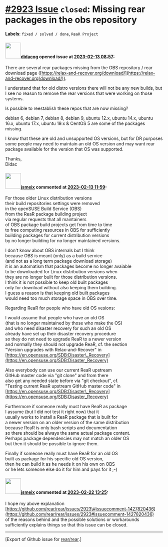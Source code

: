 [\#2923 Issue](https://github.com/rear/rear/issues/2923) `closed`: Missing rear packages in the obs repository
==============================================================================================================

**Labels**: `fixed / solved / done`, `ReaR Project`

#### <img src="https://avatars.githubusercontent.com/u/5380209?u=163f1571e6b9c9c7df94e2c6ca152b0a7406b52d&v=4" width="50">[didacog](https://github.com/didacog) opened issue at [2023-02-13 08:57](https://github.com/rear/rear/issues/2923):

There are several rear packages missing from the OBS repository / rear
download page
([https://relax-and-recover.org/download/](https://relax-and-recover.org/download/)).

I understand that for old distro versions there will not be any new
builds, but I see no reason to remove the rear versions that were
working on those systems.

Is possible to reestablish these repos that are now missing?

debian 6, debian 7, debian 8, debian 9, ubuntu 12.x, ubuntu 14.x, ubuntu
16.x, ubuntu 17.x, ubuntu 19.x & CentOS 5 are some of the packages
missing.

I know that these are old and unsupported OS versions, but for DR
purposes some people may need to maintain an old OS version and may want
rear package available for the version that OS was supported.

Thanks,  
Didac

#### <img src="https://avatars.githubusercontent.com/u/1788608?u=925fc54e2ce01551392622446ece427f51e2f0ce&v=4" width="50">[jsmeix](https://github.com/jsmeix) commented at [2023-02-13 11:59](https://github.com/rear/rear/issues/2923#issuecomment-1427820436):

For those older Linux distribution versions  
their build repositories settings were removed  
in the openSUSE Build Service (OBS)  
from the ReaR package building project  
via regular requests that all maintainers  
of OBS package build projects get from time to time  
to free computing resources in OBS for sufficiently  
building packages for current distribution versions  
by no longer building for no longer maintained versions.

I don't know about OBS internals but I think  
because OBS is meant (only) as a build service  
(and not as a long term package download storage)  
it is an automatism that packages become no longer avaiable  
to be downloaded for Linux distribution versions when  
they are no longer built for those distribution versions.  
I think it is not possible to keep old built packages  
only for download without also keeping them building.  
I guess a reason is that keeping old built packages  
would need too much storage space in OBS over time.

Regarding ReaR for people who have old OS vesions:

I would assume that people who have an old OS  
(that is no longer maintained by those who make the OS)  
and who need disaster recovery for such an old OS  
already have set up their disaster recovery procedure  
so they do not need to upgrade ReaR to a newer version  
and normally they should not upgrade ReaR, cf. the section  
"Version upgrades with Relax-and-Recover" in  
[https://en.opensuse.org/SDB:Disaster\_Recovery](https://en.opensuse.org/SDB:Disaster_Recovery)

Also everybody can use our current ReaR upstream  
GitHub master code via "git clone" and from there  
also get any needed state before via "git checkout", cf.  
"Testing current ReaR upstream GitHub master code" in  
[https://en.opensuse.org/SDB:Disaster\_Recovery](https://en.opensuse.org/SDB:Disaster_Recovery)

Furthermore if someone really must have ReaR as package  
I assume (but I did not test it right now) that it  
usually works to install a ReaR package that is built for  
a newer version on an older version of the same distribution  
because ReaR is only bash scripts and documentation  
so there should be always the same actual package content.  
Perhaps package dependencies may not match an older OS  
but then it should be possible to ignore them.

Finally if someone really must have ReaR for an old OS  
built as package for his specific old OS version,  
then he can build it as he needs it on his own on OBS  
or he lets someone else do it for him and pays for it ;-)

#### <img src="https://avatars.githubusercontent.com/u/1788608?u=925fc54e2ce01551392622446ece427f51e2f0ce&v=4" width="50">[jsmeix](https://github.com/jsmeix) commented at [2023-02-22 13:25](https://github.com/rear/rear/issues/2923#issuecomment-1440013950):

I hope my above explanation  
[https://github.com/rear/rear/issues/2923\#issuecomment-1427820436](https://github.com/rear/rear/issues/2923#issuecomment-1427820436)  
of the reasons behind and the possible solutions or workarounds  
sufficiently explains things so that this issue can be closed.

------------------------------------------------------------------------

\[Export of Github issue for
[rear/rear](https://github.com/rear/rear).\]
